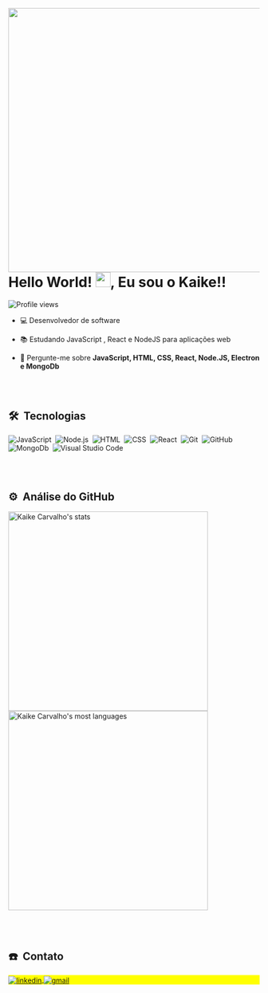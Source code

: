 <img align="right" height="530em"
src="https://raw.githubusercontent.com/gist/akiwnl/7826c061816f12c3d60596481fe46e96/raw/24722faee0c4015ec198bf6964b6f1747979cc30/githubcard2.svg"/>
<h1 align="left">Hello World! <img src="https://raw.githubusercontent.com/kaueMarques/kaueMarques/master/hi.gif" height="30px">, Eu sou o Kaike!!</h1>
<p align="left"> <img src="https://komarev.com/ghpvc/?username=akiwnl&color=yellow" alt="Profile views" /> </p>

- 💻 Desenvolvedor de software 

- 📚 Estudando JavaScript , React e NodeJS para aplicações web

- 💬 Pergunte-me sobre **JavaScript, HTML, CSS, React, Node.JS, Electron e MongoDb**




<br><br>

## 🛠 &nbsp;Tecnologias

![JavaScript](https://img.shields.io/badge/-JavaScript-05122A?style=flat&logo=javascript)&nbsp;
![Node.js](https://img.shields.io/badge/-Node.js-05122A?style=flat&logo=node.js)&nbsp;
![HTML](https://img.shields.io/badge/-HTML-05122A?style=flat&logo=HTML5)&nbsp;
![CSS](https://img.shields.io/badge/-CSS-05122A?style=flat&logo=CSS3&logoColor=1572B6)&nbsp;
![React](https://img.shields.io/badge/-React-05122A?style=flat&logo=react)&nbsp;
![Git](https://img.shields.io/badge/-Git-05122A?style=flat&logo=git)&nbsp;
![GitHub](https://img.shields.io/badge/-GitHub-05122A?style=flat&logo=github)&nbsp;
![MongoDb](https://img.shields.io/badge/-MongoDb-05122A?style=flat&logo=mongodb)&nbsp;
![Visual Studio Code](https://img.shields.io/badge/-Visual%20Studio%20Code-05122A?style=flat&logo=visual-studio-code&logoColor=007ACC)&nbsp;


<br><br>

## ⚙️ &nbsp;Análise do GitHub

<p align="left">
<img width="400em" src="https://github-readme-stats.vercel.app/api?username=akiwnl&show_icons=true&theme=radical" alt="Kaike Carvalho's stats"/>
<img width="400em" src="https://github-readme-stats.vercel.app/api/top-langs/?username=akiwnl&layout=compact&theme=radical" alt="Kaike Carvalho's most languages"/>
</p>


<br><br>

## ☎️ &nbsp;Contato

<p align="left" style="background:yellow">

<a href="https://www.linkedin.com/in/kaikecarvalho/" target="_blank">
  <img align="center" src="https://img.shields.io/badge/-Kaike_Carvalho-05122A?style=flat&logo=linkedin" alt="linkedin"/>
</a>

<a href="mailto:carvalhokaike69@gmail.com" target="_blank">
 <img align="center" src="https://img.shields.io/badge/-carvalhokaike69@gmail.com-05122A?style=flat&logo=gmail" alt="gmail"/>
</a>
</p>



